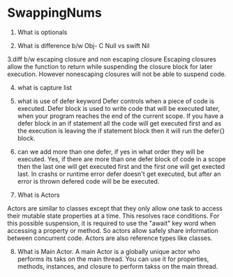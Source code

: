 # SwappingNums



1. What is optionals 

2. What is difference b/w Obj- C  Null vs swift Nil


3.diff b/w escaping closure and non escaping closure 
Escaping closures allow the function to return while suspending the closure block for later execution. However nonescaping closures will not be able to suspend code. 

4. what is capture list

5. what is use of defer keyword
Defer controls when a piece of code is executed. Defer block is used to write code that will be executed later, when your program reaches the end of the current scope.
If you have a defer block in an if statement all the code will get executed first and as the execution is leaving the if statement block then it will run the defer{} block. 

6. can we add more than one defer, if yes in what order they will be executed.
 Yes, if there are more than one defer block of code in a scope then the last one will get executed first and the first one will get exected last.
 In crashs or runtime error defer doesn't get executed, but after an error is thrown defered code will be be executed.
 
7. What is Actors

Actors are similar to classes except that they only allow one task to access their mutable state properties at a time. This resolves race conditions. 
For this possible suspension, it is required to use the "await" key word when accessing a  property or method. 
So actors allow safely share information between concurrent code. Actors are also reference types like classes.

8. What is Main Actor. 
A main Actor is a globally unique actor who performs its taks on the main thread. You can use it for properties, methods, instances, and closure to perform takss on the main thread. 
